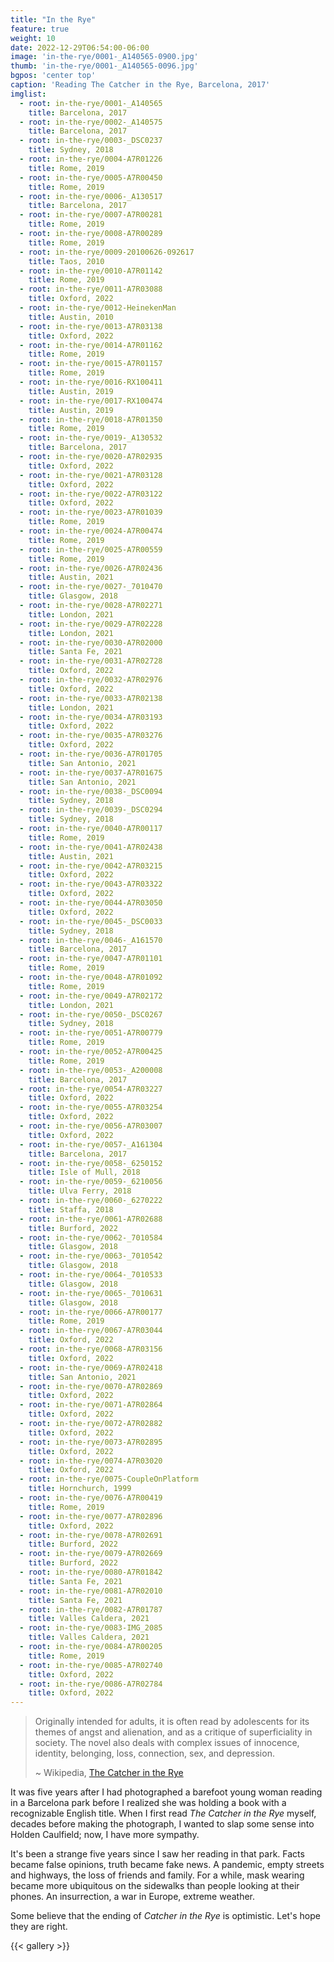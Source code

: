 ```yaml
---
title: "In the Rye"
feature: true
weight: 10
date: 2022-12-29T06:54:00-06:00
image: 'in-the-rye/0001-_A140565-0900.jpg'
thumb: 'in-the-rye/0001-_A140565-0096.jpg'
bgpos: 'center top'
caption: 'Reading The Catcher in the Rye, Barcelona, 2017'
imglist:
  - root: in-the-rye/0001-_A140565
    title: Barcelona, 2017
  - root: in-the-rye/0002-_A140575
    title: Barcelona, 2017
  - root: in-the-rye/0003-_DSC0237
    title: Sydney, 2018
  - root: in-the-rye/0004-A7R01226
    title: Rome, 2019
  - root: in-the-rye/0005-A7R00450
    title: Rome, 2019
  - root: in-the-rye/0006-_A130517
    title: Barcelona, 2017
  - root: in-the-rye/0007-A7R00281
    title: Rome, 2019
  - root: in-the-rye/0008-A7R00289
    title: Rome, 2019
  - root: in-the-rye/0009-20100626-092617
    title: Taos, 2010
  - root: in-the-rye/0010-A7R01142
    title: Rome, 2019
  - root: in-the-rye/0011-A7R03088
    title: Oxford, 2022
  - root: in-the-rye/0012-HeinekenMan
    title: Austin, 2010
  - root: in-the-rye/0013-A7R03138
    title: Oxford, 2022
  - root: in-the-rye/0014-A7R01162
    title: Rome, 2019
  - root: in-the-rye/0015-A7R01157
    title: Rome, 2019
  - root: in-the-rye/0016-RX100411
    title: Austin, 2019
  - root: in-the-rye/0017-RX100474
    title: Austin, 2019
  - root: in-the-rye/0018-A7R01350
    title: Rome, 2019
  - root: in-the-rye/0019-_A130532
    title: Barcelona, 2017
  - root: in-the-rye/0020-A7R02935
    title: Oxford, 2022
  - root: in-the-rye/0021-A7R03128
    title: Oxford, 2022
  - root: in-the-rye/0022-A7R03122
    title: Oxford, 2022
  - root: in-the-rye/0023-A7R01039
    title: Rome, 2019
  - root: in-the-rye/0024-A7R00474
    title: Rome, 2019
  - root: in-the-rye/0025-A7R00559
    title: Rome, 2019
  - root: in-the-rye/0026-A7R02436
    title: Austin, 2021
  - root: in-the-rye/0027-_7010470
    title: Glasgow, 2018
  - root: in-the-rye/0028-A7R02271
    title: London, 2021
  - root: in-the-rye/0029-A7R02228
    title: London, 2021
  - root: in-the-rye/0030-A7R02000
    title: Santa Fe, 2021
  - root: in-the-rye/0031-A7R02728
    title: Oxford, 2022
  - root: in-the-rye/0032-A7R02976
    title: Oxford, 2022
  - root: in-the-rye/0033-A7R02138
    title: London, 2021
  - root: in-the-rye/0034-A7R03193
    title: Oxford, 2022
  - root: in-the-rye/0035-A7R03276
    title: Oxford, 2022
  - root: in-the-rye/0036-A7R01705
    title: San Antonio, 2021
  - root: in-the-rye/0037-A7R01675
    title: San Antonio, 2021
  - root: in-the-rye/0038-_DSC0094
    title: Sydney, 2018
  - root: in-the-rye/0039-_DSC0294
    title: Sydney, 2018
  - root: in-the-rye/0040-A7R00117
    title: Rome, 2019
  - root: in-the-rye/0041-A7R02438
    title: Austin, 2021
  - root: in-the-rye/0042-A7R03215
    title: Oxford, 2022
  - root: in-the-rye/0043-A7R03322
    title: Oxford, 2022
  - root: in-the-rye/0044-A7R03050
    title: Oxford, 2022
  - root: in-the-rye/0045-_DSC0033
    title: Sydney, 2018
  - root: in-the-rye/0046-_A161570
    title: Barcelona, 2017
  - root: in-the-rye/0047-A7R01101
    title: Rome, 2019
  - root: in-the-rye/0048-A7R01092
    title: Rome, 2019
  - root: in-the-rye/0049-A7R02172
    title: London, 2021
  - root: in-the-rye/0050-_DSC0267
    title: Sydney, 2018
  - root: in-the-rye/0051-A7R00779
    title: Rome, 2019
  - root: in-the-rye/0052-A7R00425
    title: Rome, 2019
  - root: in-the-rye/0053-_A200008
    title: Barcelona, 2017
  - root: in-the-rye/0054-A7R03227
    title: Oxford, 2022
  - root: in-the-rye/0055-A7R03254
    title: Oxford, 2022
  - root: in-the-rye/0056-A7R03007
    title: Oxford, 2022
  - root: in-the-rye/0057-_A161304
    title: Barcelona, 2017
  - root: in-the-rye/0058-_6250152
    title: Isle of Mull, 2018
  - root: in-the-rye/0059-_6210056
    title: Ulva Ferry, 2018
  - root: in-the-rye/0060-_6270222
    title: Staffa, 2018
  - root: in-the-rye/0061-A7R02688
    title: Burford, 2022
  - root: in-the-rye/0062-_7010584
    title: Glasgow, 2018
  - root: in-the-rye/0063-_7010542
    title: Glasgow, 2018
  - root: in-the-rye/0064-_7010533
    title: Glasgow, 2018
  - root: in-the-rye/0065-_7010631
    title: Glasgow, 2018
  - root: in-the-rye/0066-A7R00177
    title: Rome, 2019
  - root: in-the-rye/0067-A7R03044
    title: Oxford, 2022
  - root: in-the-rye/0068-A7R03156
    title: Oxford, 2022
  - root: in-the-rye/0069-A7R02418
    title: San Antonio, 2021
  - root: in-the-rye/0070-A7R02869
    title: Oxford, 2022
  - root: in-the-rye/0071-A7R02864
    title: Oxford, 2022
  - root: in-the-rye/0072-A7R02882
    title: Oxford, 2022
  - root: in-the-rye/0073-A7R02895
    title: Oxford, 2022
  - root: in-the-rye/0074-A7R03020
    title: Oxford, 2022
  - root: in-the-rye/0075-CoupleOnPlatform
    title: Hornchurch, 1999
  - root: in-the-rye/0076-A7R00419
    title: Rome, 2019
  - root: in-the-rye/0077-A7R02896
    title: Oxford, 2022
  - root: in-the-rye/0078-A7R02691
    title: Burford, 2022
  - root: in-the-rye/0079-A7R02669
    title: Burford, 2022
  - root: in-the-rye/0080-A7R01842
    title: Santa Fe, 2021
  - root: in-the-rye/0081-A7R02010
    title: Santa Fe, 2021
  - root: in-the-rye/0082-A7R01787
    title: Valles Caldera, 2021
  - root: in-the-rye/0083-IMG_2085
    title: Valles Caldera, 2021
  - root: in-the-rye/0084-A7R00205
    title: Rome, 2019
  - root: in-the-rye/0085-A7R02740
    title: Oxford, 2022
  - root: in-the-rye/0086-A7R02784
    title: Oxford, 2022
---
```


> Originally intended for adults, it is often read by adolescents for its themes of angst and alienation, and as a
> critique of superficiality in society. The novel also deals with complex issues of innocence, identity, belonging,
> loss, connection, sex, and depression.
>
> ~ Wikipedia, [The Catcher in the Rye](https://en.wikipedia.org/wiki/The_Catcher_in_the_Rye)

It was five years after I had photographed a barefoot young woman reading in a Barcelona park before I realized she
was holding a book with a recognizable English title. When I first read *The Catcher in the Rye* myself, decades 
before making the photograph, I wanted to slap some sense into Holden Caulfield; now, I have more sympathy.

It's been a strange five years since I saw her reading in that park. Facts became false opinions, truth became fake 
news. A pandemic, empty streets and highways, the loss of friends and family. For a while, mask wearing became 
more ubiquitous on the sidewalks than people looking at their phones. An insurrection, a war in Europe, extreme weather. 

Some believe that the ending of *Catcher in the Rye* is optimistic. Let's hope they are right. 

{{< gallery >}}
